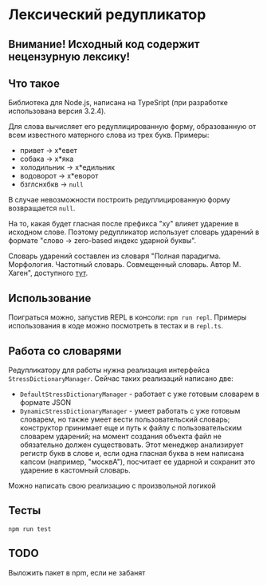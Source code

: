# Лексический редупликатор

## Внимание! Исходный код содержит нецензурную лексику!

## Что такое
Библиотека для Node.js, написана на TypeSript (при разработке использована версия 3.2.4).

Для слова вычисляет его редуплицированную форму, образованную от всем известного матерного слова из трех букв. Примеры:
* привет -> х\*евет
* собака -> х\*яка
* холодильник -> х\*едильник
* водоворот -> х\*еворот
* бзглснхбкв -> `null`

В случае невозможности построить редуплицированную форму возвращается `null`.

На то, какая будет гласная после префикса "ху" влияет ударение в исходном слове. Поэтому редупликатор использует словарь ударений в формате "слово -> zero-based индекс ударной буквы".

Словарь ударений составлен из словаря "Полная парадигма. Морфология. Частотный словарь. Совмещенный словарь. Автор М. Хаген", доступного [тут](http://www.speakrus.ru/dict/).

## Использование
Поиграться можно, запустив REPL в консоли: `npm run repl`.
Примеры использования в коде можно посмотреть в тестах и в `repl.ts`.

## Работа со словарями
Редупликатору для работы нужна реализация интерфейса `StressDictionaryManager`. Сейчас таких реализаций написано две:
* `DefaultStressDictionaryManager` - работает с уже готовым словарем в формате JSON
* `DynamicStressDictionaryManager` - умеет работать с уже готовым словарем, но также умеет вести пользовательский словарь; конструктор принимает еще и путь к файлу с пользовательским словарем ударений; на момент создания объекта файл не обязательно должен существовать. Этот менеджер анализирует регистр букв в слове и, если одна гласная буква в нем написана капсом (например, "москвА"), посчитает ее ударной и сохранит это ударение в кастомный словарь.

Можно написать свою реализацию с произвольной логикой

## Тесты
`npm run test`

## TODO
Выложить пакет в npm, если не забанят
